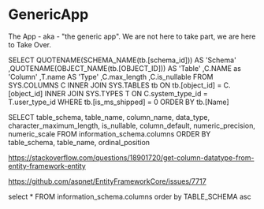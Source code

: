 # GenericApp
The App - aka - "the generic app".   We are not here to take part, we are here to Take Over.


SELECT QUOTENAME(SCHEMA_NAME(tb.[schema_id])) AS 'Schema'
   ,QUOTENAME(OBJECT_NAME(tb.[OBJECT_ID])) AS 'Table'
   ,C.NAME as 'Column'
   ,T.name AS 'Type'
   ,C.max_length
   ,C.is_nullable
FROM SYS.COLUMNS C INNER JOIN SYS.TABLES tb ON tb.[object_id] = C.[object_id]
   INNER JOIN SYS.TYPES T ON C.system_type_id = T.user_type_id
WHERE tb.[is_ms_shipped] = 0
ORDER BY tb.[Name]


SELECT table_schema, table_name, column_name, data_type, character_maximum_length,
    is_nullable, column_default, numeric_precision, numeric_scale
  FROM information_schema.columns
  ORDER BY table_schema, table_name, ordinal_position
  
  
  
https://stackoverflow.com/questions/18901720/get-column-datatype-from-entity-framework-entity

https://github.com/aspnet/EntityFrameworkCore/issues/7717



select * FROM information_schema.columns
order by TABLE_SCHEMA asc
